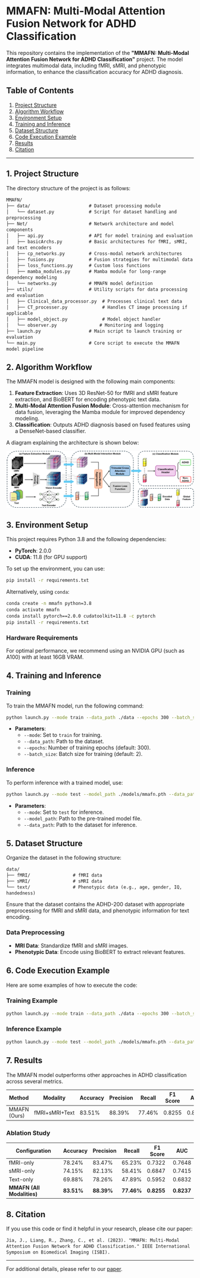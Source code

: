 
# MMAFN: Multi-Modal Attention Fusion Network for ADHD Classification

This repository contains the implementation of the **"MMAFN: Multi-Modal Attention Fusion Network for ADHD Classification"** project. The model integrates multimodal data, including fMRI, sMRI, and phenotypic information, to enhance the classification accuracy for ADHD diagnosis.

## Table of Contents
1. [Project Structure](#project-structure)
2. [Algorithm Workflow](#algorithm-workflow)
3. [Environment Setup](#environment-setup)
4. [Training and Inference](#training-and-inference)
5. [Dataset Structure](#dataset-structure)
6. [Code Execution Example](#code-execution-example)
7. [Results](#results)
8. [Citation](#citation)

---

## 1. Project Structure
The directory structure of the project is as follows:

```
MMAFN/
├── data/                      # Dataset processing module
│   └── dataset.py             # Script for dataset handling and preprocessing
├── Net/                       # Network architecture and model components
│   ├── api.py                 # API for model training and evaluation
│   ├── basicArchs.py          # Basic architectures for fMRI, sMRI, and text encoders
│   ├── cp_networks.py         # Cross-modal network architectures
│   ├── fusions.py             # Fusion strategies for multimodal data
│   ├── loss_functions.py      # Custom loss functions
│   ├── mamba_modules.py       # Mamba module for long-range dependency modeling
│   └── networks.py            # MMAFN model definition
├── utils/                     # Utility scripts for data processing and evaluation
│   ├── Clinical_data_processor.py  # Processes clinical text data
│   ├── CT_processer.py             # Handles CT image processing if applicable
│   ├── model_object.py             # Model object handler
│   └── observer.py                # Monitoring and logging
├── launch.py                  # Main script to launch training or evaluation
└── main.py                    # Core script to execute the MMAFN model pipeline
```

## 2. Algorithm Workflow
The MMAFN model is designed with the following main components:

1. **Feature Extraction**: Uses 3D ResNet-50 for fMRI and sMRI feature extraction, and BioBERT for encoding phenotypic text data.
2. **Multi-Modal Attention Fusion Module**: Cross-attention mechanism for data fusion, leveraging the Mamba module for improved dependency modeling.
3. **Classification**: Outputs ADHD diagnosis based on fused features using a DenseNet-based classifier.

A diagram explaining the architecture is shown below:

![MMAFN Architecture](Framework_v2.3.png)

## 3. Environment Setup
This project requires Python 3.8 and the following dependencies:

- **PyTorch**: 2.0.0
- **CUDA**: 11.8 (for GPU support)

To set up the environment, you can use:

```bash
pip install -r requirements.txt
```

Alternatively, using `conda`:

```bash
conda create -n mmafn python=3.8
conda activate mmafn
conda install pytorch==2.0.0 cudatoolkit=11.8 -c pytorch
pip install -r requirements.txt
```

### Hardware Requirements
For optimal performance, we recommend using an NVIDIA GPU (such as A100) with at least 16GB VRAM.

## 4. Training and Inference
### Training
To train the MMAFN model, run the following command:

```bash
python launch.py --mode train --data_path ./data --epochs 300 --batch_size 2
```

- **Parameters**:
  - `--mode`: Set to `train` for training.
  - `--data_path`: Path to the dataset.
  - `--epochs`: Number of training epochs (default: 300).
  - `--batch_size`: Batch size for training (default: 2).

### Inference
To perform inference with a trained model, use:

```bash
python launch.py --mode test --model_path ./models/mmafn.pth --data_path ./data
```

- **Parameters**:
  - `--mode`: Set to `test` for inference.
  - `--model_path`: Path to the pre-trained model file.
  - `--data_path`: Path to the dataset for inference.

## 5. Dataset Structure
Organize the dataset in the following structure:

```
data/
├── fMRI/                # fMRI data
├── sMRI/                # sMRI data
└── text/                # Phenotypic data (e.g., age, gender, IQ, handedness)
```

Ensure that the dataset contains the ADHD-200 dataset with appropriate preprocessing for fMRI and sMRI data, and phenotypic information for text encoding.

### Data Preprocessing
- **MRI Data**: Standardize fMRI and sMRI images.
- **Phenotypic Data**: Encode using BioBERT to extract relevant features.

## 6. Code Execution Example
Here are some examples of how to execute the code:

### Training Example
```bash
python launch.py --mode train --data_path ./data --epochs 300 --batch_size 2
```

### Inference Example
```bash
python launch.py --mode test --model_path ./models/mmafn.pth --data_path ./data
```

## 7. Results
The MMAFN model outperforms other approaches in ADHD classification across several metrics.

| Method          | Modality             | Accuracy | Precision | Recall | F1 Score | AUC  |
|-----------------|----------------------|----------|-----------|--------|----------|------|
| MMAFN (Ours)    | fMRI+sMRI+Text       | 83.51%   | 88.39%    | 77.46% | 0.8255   | 0.8237 |

### Ablation Study
| Configuration          | Accuracy | Precision | Recall | F1 Score | AUC  |
|------------------------|----------|-----------|--------|----------|------|
| fMRI-only              | 78.24%   | 83.47%    | 65.23% | 0.7322   | 0.7648 |
| sMRI-only              | 74.15%   | 82.13%    | 58.41% | 0.6847   | 0.7415 |
| Text-only              | 69.88%   | 78.26%    | 47.89% | 0.5952   | 0.6832 |
| **MMAFN (All Modalities)** | **83.51%** | **88.39%** | **77.46%** | **0.8255** | **0.8237** |

## 8. Citation
If you use this code or find it helpful in your research, please cite our paper:

```plaintext
Jia, J., Liang, R., Zhang, C., et al. (2023). "MMAFN: Multi-Modal Attention Fusion Network for ADHD Classification." IEEE International Symposium on Biomedical Imaging (ISBI).
```

---

For additional details, please refer to our [paper](path/to/your/paper).
